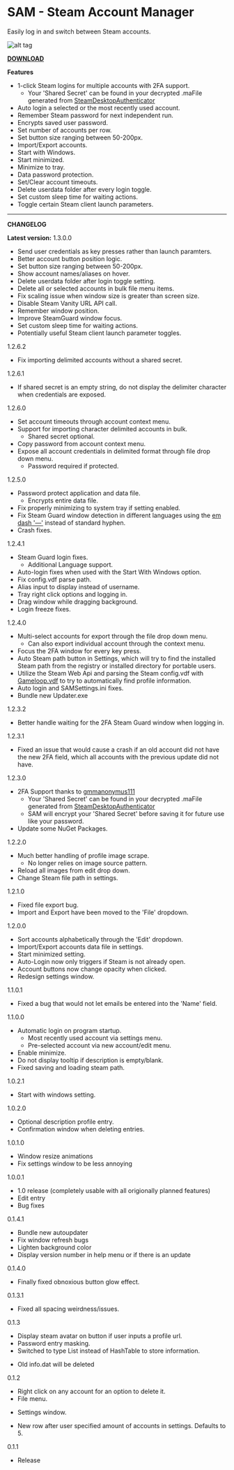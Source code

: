 # SAM - Steam Account Manager

Easily log in and switch between Steam accounts.


![alt tag](http://i.imgur.com/3qyK3jU.png)

[**DOWNLOAD**](https://github.com/rex706/SAM/releases)

**Features**

* 1-click Steam logins for multiple accounts with 2FA support.
	- Your 'Shared Secret' can be found in your decrypted .maFile generated from [SteamDesktopAuthenticator](https://github.com/Jessecar96/SteamDesktopAuthenticator)
* Auto login a selected or the most recently used account.
* Remember Steam password for next independent run.
* Encrypts saved user password.
* Set number of accounts per row.
* Set button size ranging between 50-200px.
* Import/Export accounts.
* Start with Windows.
* Start minimized.
* Minimize to tray.
* Data password protection.
* Set/Clear account timeouts.
* Delete userdata folder after every login toggle.
* Set custom sleep time for waiting actions.
* Toggle certain Steam client launch parameters.

------------------------------------

**CHANGELOG**

**Latest version:** 1.3.0.0
* Send user credentials as key presses rather than launch paramters.
* Better account button position logic.
* Set button size ranging between 50-200px.
* Show account names/aliases on hover.
* Delete userdata folder after login toggle setting.
* Delete all or selected accounts in bulk file menu items.
* Fix scaling issue when window size is greater than screen size.
* Disable Steam Vanity URL API call.
* Remember window position.
* Improve SteamGuard window focus.
* Set custom sleep time for waiting actions.
* Potentially useful Steam client launch parameter toggles.

1.2.6.2
* Fix importing delimited accounts without a shared secret.

1.2.6.1
* If shared secret is an empty string, do not display the delimiter character when credentials are exposed. 

1.2.6.0
* Set account timeouts through account context menu.
* Support for importing character delimited accounts in bulk.
    - Shared secret optional.
* Copy password from account context menu.
* Expose all account credentials in delimited format through file drop down menu.
	- Password required if protected.

1.2.5.0
* Password protect application and data file.
	- Encrypts entire data file.
* Fix properly minimizing to system tray if setting enabled.
* Fix Steam Guard window detection in different languages using the [em dash '—'](https://en.wikipedia.org/wiki/Dash) instead of standard hyphen.
* Crash fixes.

1.2.4.1
* Steam Guard login fixes.
	- Additional Language support.
* Auto-login fixes when used with the Start With Windows option.
* Fix config.vdf parse path.
* Alias input to display instead of username.
* Tray right click options and logging in.
* Drag window while dragging background.
* Login freeze fixes.

1.2.4.0
* Multi-select accounts for export through the file drop down menu.
	- Can also export individual account through the context menu.
* Focus the 2FA window for every key press.
* Auto Steam path button in Settings, which will try to find the installed Steam path from the registry or installed directory for portable users.
* Utilize the Steam Web Api and parsing the Steam config.vdf with [Gameloop.vdf](https://github.com/shravan2x/Gameloop.Vdf) to try to automatically find profile information.
* Auto login and SAMSettings.ini fixes.
* Bundle new Updater.exe

1.2.3.2
* Better handle waiting for the 2FA Steam Guard window when logging in.

1.2.3.1
* Fixed an issue that would cause a crash if an old account did not have the new 2FA field, which all accounts with the previous update did not have.

1.2.3.0
* 2FA Support thanks to [gmmanonymus111](https://github.com/gmmanonymus111)
    - Your 'Shared Secret' can be found in your decrypted .maFile generated from [SteamDesktopAuthenticator](https://github.com/Jessecar96/SteamDesktopAuthenticator)
    - SAM will encrypt your 'Shared Secret' before saving it for future use like your password. 
* Update some NuGet Packages.

1.2.2.0
* Much better handling of profile image scrape.
	- No longer relies on image source pattern.
* Reload all images from edit drop down.
* Change Steam file path in settings.

1.2.1.0
* Fixed file export bug.
* Import and Export have been moved to the 'File' dropdown.

1.2.0.0
* Sort accounts alphabetically through the 'Edit' dropdown.
* Import/Export accounts data file in settings.
* Start minimized setting.
* Auto-Login now only triggers if Steam is not already open.
* Account buttons now change opacity when clicked.
* Redesign settings window.

1.1.0.1
* Fixed a bug that would not let emails be entered into the 'Name' field.

1.1.0.0

* Automatic login on program startup.
	- Most recently used account via settings menu.
	- Pre-selected account via new account/edit menu.
* Enable minimize.
* Do not display tooltip if description is empty/blank.
* Fixed saving and loading steam path.

1.0.2.1

* Start with windows setting. 

1.0.2.0

* Optional description profile entry.
* Confirmation window when deleting entries.

1.0.1.0

* Window resize animations
* Fix settings window to be less annoying

1.0.0.1

* 1.0 release (completely usable with all origionally planned features)
* Edit entry
* Bug fixes

0.1.4.1

* Bundle new autoupdater
* Fix window refresh bugs 
* Lighten background color
* Display version number in help menu or if there is an update

0.1.4.0

* Finally fixed obnoxious button glow effect.

0.1.3.1

* Fixed all spacing weirdness/issues.

0.1.3

* Display steam avatar on button if user inputs a profile url.
* Password entry masking.
* Switched to type List<T> instead of HashTable to store information.
 - Old info.dat will be deleted

0.1.2

* Right click on any account for an option to delete it.
* File menu.
 - Settings window.
* New row after user specified amount of accounts in settings. Defaults to 5.

0.1.1

* Release
